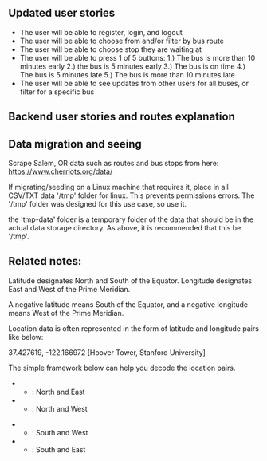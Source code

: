 ## Updated user stories
- The user will be able to register, login, and logout
- The user will be able to choose from and/or filter by bus route
- The user will be able to choose stop they are waiting at
- The user will be able to press 1 of 5 buttons: 1.) The bus is more than 10 minutes early 2.) the bus is 5 minutes early 3.) The bus is on time 4.) The bus is 5 minutes late 5.) The bus is more than 10 minutes late
- The user will be able to see updates from other users for all buses, or filter for a specific bus

## Backend user stories and routes explanation

## Data migration and seeing
Scrape Salem, OR data such as routes and bus stops from here:
https://www.cherriots.org/data/

If migrating/seeding on a Linux machine that requires it, place in all CSV/TXT data '/tmp' folder for linux. This prevents permissions errors. The '/tmp' folder was designed for this use case, so use it.

the 'tmp-data' folder is a temporary folder of the data that should be in the actual data storage directory. As above, it is recommended that this be '/tmp'.

## Related notes:

Latitude designates North and South of the Equator. Longitude designates East and West of the Prime Meridian.

A negative latitude means South of the Equator, and a negative longitude means West of the Prime Meridian.

Location data is often represented in the form of latitude and longitude pairs like below:

37.427619, -122.166972
[Hoover Tower, Stanford University]

The simple framework below can help you decode the location pairs.

+ + : North and East
+ -  : North and West
- -   : South and West
- +  : South and East